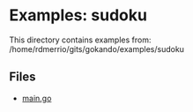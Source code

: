 # Examples: sudoku

This directory contains examples from: /home/rdmerrio/gits/gokando/examples/sudoku

## Files

- [main.go](main.md)
